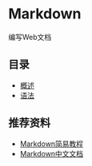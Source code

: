 # Markdown

编写Web文档

## 目录

* [概述](overview.md)
* [语法](syntax.md)

## 推荐资料

* [Markdown简易教程](http://www.markdowntutorial.com/)
* [Markdown中文文档](http://wowubuntu.com/markdown/)